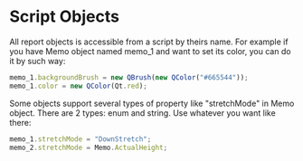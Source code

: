 Script Objects
=================

All report objects is accessible from a script by theirs name. For example if you have Memo object named memo_1 and want to set its color, you can do it by such way:
```JavaScript
memo_1.backgroundBrush = new QBrush(new QColor("#665544"));
memo_1.color = new QColor(Qt.red);
```

Some objects support several types of property like "stretchMode" in Memo object. There are 2 types: enum and string. Use whatever you want like there:
```JavaScript
memo_1.stretchMode = "DownStretch";
memo_2.stretchMode = Memo.ActualHeight;
```
